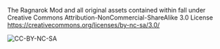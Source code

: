 The Ragnarok Mod and all original assets contained within fall under Creative Commons Attribution-NonCommercial-ShareAlike 3.0 License
https://creativecommons.org/licenses/by-nc-sa/3.0/

![CC-BY-NC-SA](https://github.com/user-attachments/assets/33c75307-a9e6-4583-a788-94d12f7fa141)
